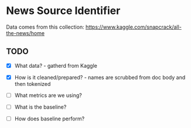 # News Source Identifier 

Data comes from this collection: https://www.kaggle.com/snapcrack/all-the-news/home

## TODO
- [x] What data? - gatherd from Kaggle
- [x] How is it cleaned/prepared? - names are scrubbed from doc body and then
  tokenized
- [ ] What metrics are we using? 
- [ ] What is the baseline?
- [ ] How does baseline perform? 

